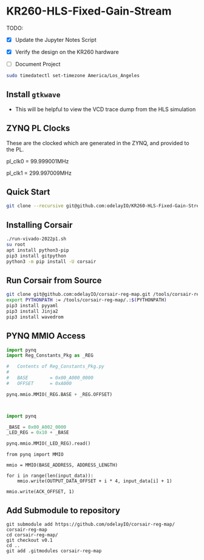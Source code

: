 # KR260-HLS-Fixed-Gain-Stream

TODO:

- [x] Update the Jupyter Notes Script
- [x] Verify the design on the KR260 hardware
- [ ] Document Project 



```bash
sudo timedatectl set-timezone America/Los_Angeles
```





## Install `gtkwave`

- This will be helpful to view the VCD trace dump from the HLS simulation





## ZYNQ PL Clocks

These are the clocked which are generated in the ZYNQ, and provided to the PL.

pl_clk0 = 99.999001MHz

pl_clk1 = 299.997009MHz



## Quick Start

```bash
git clone --recursive git@github.com:odelayIO/KR260-HLS-Fixed-Gain-Stream.git
```



## Installing Corsair

```bash
./run-vivado-2022p1.sh
su root
apt install python3-pip
pip3 install gitpython
python3 -m pip install -U corsair
```



## Run Corsair from Source

```bash
git clone git@github.com:odelayIO/corsair-reg-map.git /tools/corsair-reg-map
export PYTHONPATH := /tools/corsair-reg-map/.:$(PYTHONPATH)
pip3 install pyyaml
pip3 install Jinja2
pip3 install wavedrom 
```



## PYNQ MMIO Access

```python
import pynq
import Reg_Constants_Pkg as _REG

#	Contents of Reg_Constants_Pkg.py
#
#	BASE 		= 0x00_A000_0000
#	OFFSET		= 0xA000

pynq.mmio.MMIO(_REG.BASE + _REG.OFFSET)



import pynq

_BASE = 0x00_A002_0000
_LED_REG = 0x10 + _BASE

pynq.mmio.MMIO(_LED_REG).read()
```





```
from pynq import MMIO
       
mmio = MMIO(BASE_ADDRESS, ADDRESS_LENGTH)

for i in range(len(input_data)):
    mmio.write(OUTPUT_DATA_OFFSET + i * 4, input_data[i] + 1)

mmio.write(ACK_OFFSET, 1)
```



## Add Submodule to repository

```
git submodule add https://github.com/odelayIO/corsair-reg-map/ corsair-reg-map
cd corsair-reg-map/
git checkout v0.1
cd ..
git add .gitmodules corsair-reg-map
```

